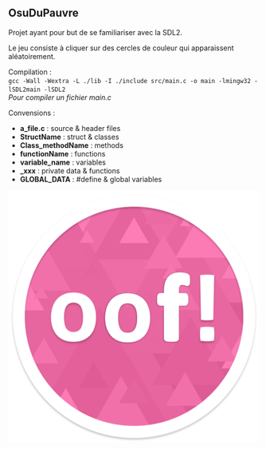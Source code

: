OsuDuPauvre
---
Projet ayant pour but de se familiariser avec la SDL2.

Le jeu consiste à cliquer sur des cercles de couleur qui apparaissent aléatoirement.

Compilation :  
`
gcc -Wall -Wextra -L ./lib -I ./include src/main.c -o main -lmingw32 -lSDL2main -lSDL2
`  
*Pour compiler un fichier main.c*

Convensions :
* **a_file.c** : source & header files
* **StructName** : struct & classes
* **Class_methodName** : methods
* **functionName** : functions
* **variable_name** : variables
* **_xxx** : private data & functions
* **GLOBAL_DATA** : #define & global variables

![oof_image](/images/w_ico_0.bmp)